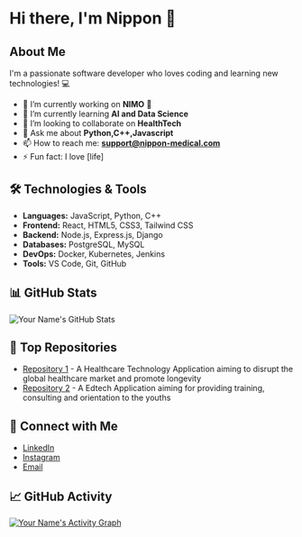 # Hi there, I'm Nippon 👋

## About Me
I'm a passionate software developer who loves coding and learning new technologies! 💻

- 🔭 I’m currently working on **NIMO** 🚀
- 🌱 I’m currently learning **AI and Data Science**
- 👯 I’m looking to collaborate on **HealthTech**
- 💬 Ask me about **Python,C++,Javascript**
- 📫 How to reach me: **support@nippon-medical.com**
- ⚡ Fun fact: I love [life]

## 🛠️ Technologies & Tools

- **Languages:** JavaScript, Python, C++
- **Frontend:** React, HTML5, CSS3, Tailwind CSS
- **Backend:** Node.js, Express.js, Django
- **Databases:** PostgreSQL, MySQL
- **DevOps:** Docker, Kubernetes, Jenkins
- **Tools:** VS Code, Git, GitHub

## 📊 GitHub Stats

![Your Name's GitHub Stats](https://github-readme-stats.vercel.app/api?username=your-username&show_icons=true&hide_title=true&hide_border=true&count_private=true&theme=radical)

## 🌟 Top Repositories

- [Repository 1](https://github.com/Nipyo/HMIS_V1.0) - A Healthcare Technology Application aiming to disrupt the global healthcare market and promote longevity
- [Repository 2](https://github.com/Nipyo/Ktm_orient) - A Edtech Application aiming for providing training, consulting and orientation to the youths  

## 📣 Connect with Me

- [LinkedIn](https://www.linkedin.com/in/nipponsher/)
- [Instagram](https://www.instagram.com/nipyo/)
- [Email](support@nippon-medical.com)

## 📈 GitHub Activity

[![Your Name's Activity Graph](https://activity-graph.herokuapp.com/graph?username=your-username&bg_color=ffffff&color=0075ca&line=00aaff&point=00ffcc&area=true&area_color=00e5ee)](https://github.com/your-username)


